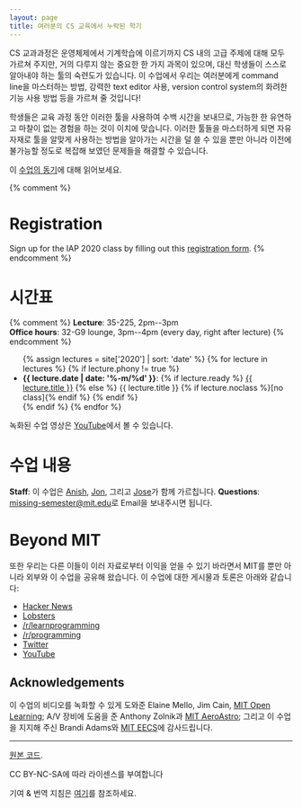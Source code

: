 ```yaml
---
layout: page
title: 여러분의 CS 교육에서 누락된 학기
---
```


CS 교과과정은 운영체제에서 기계학습에 이르기까지 CS 내의 고급 주제에 대해 모두 가르쳐 주지만, 거의 다루지 않는 중요한 한 가지 과목이 있으며,
대신 학생들이 스스로 알아내야 하는 툴의 숙련도가 있습니다. 이 수업에서 우리는 여러분에게 command line을 마스터하는 방법, 강력한 text editor 사용, 
version control system의 화려한 기능 사용 방법 등을 가르쳐 줄 것입니다!

학생들은 교육 과정 동안 이러한 툴을 사용하여 수백 시간을 보내므로, 가능한 한 유연하고 마찰이 없는 경험을 하는 것이 이치에 맞습니다.
이러한 툴들을 마스터하게 되면 자유자재로 툴을 알맞게 사용하는 방법을 알아가는 시간을 덜 쓸 수 있을 뿐만 아니라 이전에 불가능할 정도로 복잡해 보였던 문제들을 해결할 수 있습니다.


이 [수업의 동기](/about/)에 대해 읽어보세요.

{% comment %}
# Registration

Sign up for the IAP 2020 class by filling out this [registration form](https://forms.gle/TD1KnwCSV52qexVt9).
{% endcomment %}

# 시간표

{% comment %}
**Lecture**: 35-225, 2pm--3pm<br>
**Office hours**: 32-G9 lounge, 3pm--4pm (every day, right after lecture)
{% endcomment %}

<ul>
{% assign lectures = site['2020'] | sort: 'date' %}
{% for lecture in lectures %}
    {% if lecture.phony != true %}
        <li>
        <strong>{{ lecture.date | date: '%-m/%d' }}</strong>:
        {% if lecture.ready %}
            <a href="{{ lecture.url }}">{{ lecture.title }}</a>
        {% else %}
            {{ lecture.title }} {% if lecture.noclass %}[no class]{% endif %}
        {% endif %}
        </li>
    {% endif %}
{% endfor %}
</ul>

녹화된 수업 영상은 [YouTube](https://www.youtube.com/playlist?list=PLyzOVJj3bHQuloKGG59rS43e29ro7I57J)에서 볼 수 있습니다.

# 수업 내용

**Staff**: 이 수업은 [Anish](https://www.anishathalye.com/), [Jon](https://thesquareplanet.com/), 그리고 [Jose](http://josejg.com/)가 함께 가르칩니다.
**Questions**: [missing-semester@mit.edu](mailto:missing-semester@mit.edu)로 Email을 보내주시면 됩니다.

# Beyond MIT

또한 우리는 다른 이들이 이러 자료로부터 이익을 얻을 수 있기 바라면서 MIT를 뿐만 아니라 외부와 이 수업을 공유해 왔습니다. 이 수업에 대한 게시물과 토론은 아래와 같습니다:

 - [Hacker News](https://news.ycombinator.com/item?id=22226380)
 - [Lobsters](https://lobste.rs/s/ti1k98/missing_semester_your_cs_education_mit)
 - [/r/learnprogramming](https://www.reddit.com/r/learnprogramming/comments/eyagda/the_missing_semester_of_your_cs_education_mit/)
 - [/r/programming](https://www.reddit.com/r/programming/comments/eyagcd/the_missing_semester_of_your_cs_education_mit/)
 - [Twitter](https://twitter.com/jonhoo/status/1224383452591509507)
 - [YouTube](https://www.youtube.com/playlist?list=PLyzOVJj3bHQuloKGG59rS43e29ro7I57J)


## Acknowledgements

이 수업의 비디오를 녹화할 수 있게 도와준 Elaine Mello, Jim Cain, [MIT Open Learning](https://openlearning.mit.edu/); A/V 장비에 도움을 준 Anthony Zolnik과 [MIT AeroAstro](https://aeroastro.mit.edu/); 그리고 이 수업을 지지해 주신 Brandi Adams와 [MIT EECS](https://www.eecs.mit.edu/)에 감사드립니다.

---

<div class="small center">
<p><a href="https://github.com/missing-semester/missing-semester">원본 코드</a>.</p>
<p>CC BY-NC-SA에 따라 라이센스를 부여합니다</p>
<p>기여 &amp; 번역 지침은 <a href="/license/">여기</a>를 참조하세요.</p>
</div>
